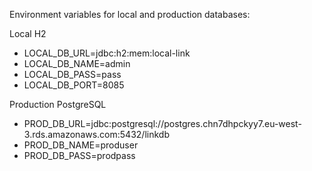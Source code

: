 Environment variables for local and production databases: 

Local H2
- LOCAL_DB_URL=jdbc:h2:mem:local-link
- LOCAL_DB_NAME=admin
- LOCAL_DB_PASS=pass
- LOCAL_DB_PORT=8085

Production PostgreSQL
- PROD_DB_URL=jdbc:postgresql://postgres.chn7dhpckyy7.eu-west-3.rds.amazonaws.com:5432/linkdb
- PROD_DB_NAME=produser
- PROD_DB_PASS=prodpass
